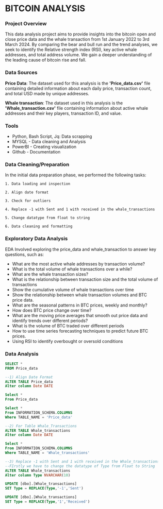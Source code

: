 # BITCOIN ANALYSIS

### Project Overview
This data analysis project aims to provide insights into the bitcoin open and close price data and the whale transaction from 1st January 2022 to 3rd March 2024. By comparing the bear and bull run and the trend analyses, we seek to identify the  Relative strength index (RSI), key active whale addresses, and total address volume. We gain a deeper understanding of the leading cause of bitcoin rise and fall. 
### Data Sources
**Price Data**: The dataset used for this analysis is the **'Price_data.csv'** file containing detailed information about each daily price, transaction count, and total USD made by unique addresses.

**Whale transaction**: The dataset used in this analysis is the **'Whale_transaction.csv'** file containing information about active whale addresses and their key players, transaction ID, and value. 
### Tools
- Python, Bash Script, Jq: Data scrapping 
- MYSQL - Data cleaning and Analysis
- PowerBI - Creating visualization
- Github - Documentation

### Data Cleaning/Preparation
  In the initial data preparation phase, we performed the following tasks:
  
    1. Data loading and inspection
    
    2. Align date format
    
    3. Check for outliers
    
    4. Replace -1 with Sent and 1 with received in the whale_transactions
    
    5. Change datatype from float to string
    
    6. Data cleaning and formatting
### Exploratory Data Analysis
EDA Involved exploring the price_data and whale_transaction to answer key questions, such as:
- What are the most active whale addresses by transaction volume?
- What is the total volume of whale transactions over a while?
- What are the whale transaction sizes?
- What is the relationship between transaction size and the total volume of transactions
- Show the cumulative volume of whale transactions over time
- Show the relationship between whale transaction volumes and BTC price data.
- What are the seasonal patterns in BTC prices, weekly and monthly?
- How does BTC price change over time?
- What are the moving price averages that smooth out price data and identify trends over different periods?
- What is the volume of BTC traded over different periods
- How to use time series forecasting techniques to predict future BTC prices.
- Using RSI to identify overbought or oversold conditions

### Data Analysis
```sql
SELECT * 
FROM Price_data

--1) Align Date Format
ALTER TABLE Price_data
Alter column Date DATE

Select *
From Price_data

Select *
From INFORMATION_SCHEMA.COLUMNS
Where TABLE_NAME = 'Price_data'

--2) For Table Whale_Transactions
ALTER TABLE Whale_transactions
Alter column Date DATE

Select *
From INFORMATION_SCHEMA.COLUMNS
Where TABLE_NAME = 'Whale_transactions'

--3) Replace -1 with Sent and 1 with received in the Whale_transactions
--FIrstly we have to change the datatype of Type from Float to String
ALTER TABLE Whale_transactions
Alter column Type NVARCHAR(10)

UPDATE [dbo].[Whale_transactions]
SET Type = REPLACE(Type,'-1','Sent')

UPDATE [dbo].[Whale_transactions]
SET Type = REPLACE(Type,'1','Received')
```

```sql


  


 
       

